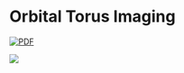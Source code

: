 # Orbital Torus Imaging

[![PDF](https://img.shields.io/badge/latex-PDF-blueviolet.svg?style=flat)](https://github.com/adrn/chemical-torus-imaging/blob/gh-pages/stationary-tags.pdf)

![](https://vignette.wikia.nocookie.net/disney/images/5/53/Totoro.jpg/revision/latest?cb=20120111023322)
